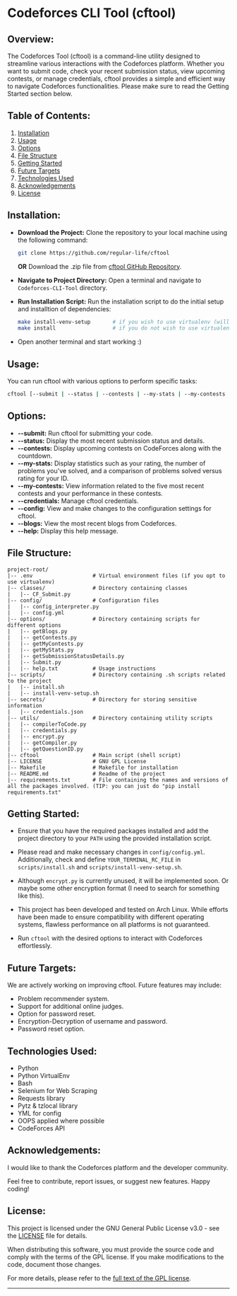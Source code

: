# Codeforces CLI Tool (cftool)

## Overview:

The Codeforces Tool (cftool) is a command-line utility designed to streamline various interactions with the Codeforces platform. Whether you want to submit code, check your recent submission status, view upcoming contests, or manage credentials, cftool provides a simple and efficient way to navigate Codeforces functionalities.
Please make sure to read the Getting Started section below.

## Table of Contents:

1. [Installation](#installation)
2. [Usage](#usage)
3. [Options](#options)
4. [File Structure](#file-structure)
5. [Getting Started](#getting-started)
6. [Future Targets](#future-targets)
7. [Technologies Used](#technologies-used)
8. [Acknowledgements](#acknowledgements)
9. [License](#license)

## Installation:

  - **Download the Project:**
    Clone the repository to your local machine using the following command:
    ```bash
    git clone https://github.com/regular-life/cftool
    ```
    **OR**
    Download the .zip file from [cftool GitHub Repository](https://github.com/regular-life/Codeforces-CLI-Tool).

  - **Navigate to Project Directory:**
    Open a terminal and navigate to `Codeforces-CLI-Tool` directory.

  - **Run Installation Script:**
    Run the installation script to do the initial setup and installtion of dependencies:
    ```bash
    make install-venv-setup       # if you wish to use virtualenv (will be named .env) setup
    make install                  # if you do not wish to use virtualenv
    ```
  - Open another terminal and start working :) 

## Usage:

You can run cftool with various options to perform specific tasks:

```bash
cftool [--submit | --status | --contests | --my-stats | --my-contests | --credentials | --config | --blogs | --help]
```

## Options:

- **--submit:** Run cftool for submitting your code.
- **--status:** Display the most recent submission status and details.
- **--contests:** Display upcoming contests on CodeForces along with the countdown.
- **--my-stats:** Display statistics such as your rating, the number of problems you've solved, and a comparison of problems solved versus rating for your ID.
- **--my-contests:** View information related to the five most recent contests and your performance in these contests.
- **--credentials:** Manage cftool credentials.
- **--config:** View and make changes to the configuration settings for cftool.
- **--blogs:** View the most recent blogs from Codeforces.
- **--help:** Display this help message.

## File Structure:
```
project-root/
|-- .env                   # Virtual environment files (if you opt to use virtualenv)
|-- classes/               # Directory containing classes
|   |-- CF_Submit.py
|-- config/                # Configuration files
|   |-- config_interpreter.py
|   |-- config.yml
|-- options/               # Directory containing scripts for different options
|   |-- getBlogs.py
|   |-- getContests.py
|   |-- getMyContests.py
|   |-- getMyStats.py
|   |-- getSubmissionStatusDetails.py
|   |-- Submit.py
|   |-- help.txt           # Usage instructions
|-- scripts/               # Directory containing .sh scripts related to the project
|   |-- install.sh
|   |-- install-venv-setup.sh
|-- secrets/               # Directory for storing sensitive information
|   |-- credentials.json
|-- utils/                 # Directory containing utility scripts
|   |-- compilerToCode.py
|   |-- credentials.py
|   |-- encrypt.py
|   |-- getCompiler.py
|   |-- getQuestionID.py
|-- cftool                 # Main script (shell script)
|-- LICENSE                # GNU GPL License
|-- Makefile               # Makefile for installation
|-- README.md              # Readme of the project
|-- requirements.txt       # File containing the names and versions of all the packages involved. (TIP: you can just do "pip install requirements.txt"
```

## Getting Started:

- Ensure that you have the required packages installed and add the project directory to your `PATH` using the provided installation script.

- Please read and make necessary changes in `config/config.yml`. Additionally, check and define `YOUR_TERMINAL_RC_FILE` in `scripts/install.sh` and `scripts/install-venv-setup.sh`.

- Although `encrypt.py` is currently unused, it will be implemented soon. Or maybe some other encryption format (I need to search for something like this).

- This project has been developed and tested on Arch Linux. While efforts have been made to ensure compatibility with different operating systems, flawless performance on all platforms is not guaranteed.

- Run `cftool` with the desired options to interact with Codeforces effortlessly.

## Future Targets:

We are actively working on improving cftool. Future features may include:

- Problem recommender system.
- Support for additional online judges.
- Option for password reset.
- Encryption-Decryption of username and password.
- Password reset option.

## Technologies Used:

- Python
- Python VirtualEnv
- Bash
- Selenium for Web Scraping
- Requests library
- Pytz & tzlocal library
- YML for config
- OOPS applied where possible
- CodeForces API

## Acknowledgements:

I would like to thank the Codeforces platform and the developer community.

Feel free to contribute, report issues, or suggest new features. Happy coding!

## License:
This project is licensed under the GNU General Public License v3.0 - see the [LICENSE](LICENSE) file for details.

When distributing this software, you must provide the source code and comply with the terms of the GPL license. If you make modifications to the code, document those changes.

For more details, please refer to the [full text of the GPL license](https://www.gnu.org/licenses/gpl-3.0.html).

---
